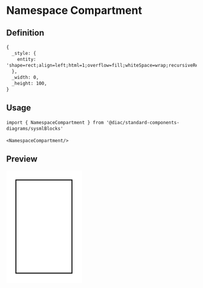 # Namespace Compartment

## Definition

```
{
  _style: { 
    entity: 'shape=rect;align=left;html=1;overflow=fill;whiteSpace=wrap;recursiveResize=0;',
  },
  _width: 0,
  _height: 100,
}
```

## Usage

```
import { NamespaceCompartment } from '@diac/standard-components-diagrams/sysmlBlocks'

<NamespaceCompartment/>
```

## Preview

<img src="./namespace-compartment.png" width="200"/>
